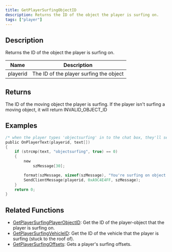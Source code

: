 ```yaml
---
title: GetPlayerSurfingObjectID
description: Returns the ID of the object the player is surfing on.
tags: ["player"]
---
```


<VersionWarn version='SA-MP 0.3c R3' />

## Description

Returns the ID of the object the player is surfing on.

| Name     | Description                             |
| -------- | --------------------------------------- |
| playerid | The ID of the player surfing the object |

## Returns

The ID of the moving object the player is surfing. If the player isn't surfing a moving object, it will return INVALID_OBJECT_ID

## Examples

```c
/* when the player types 'objectsurfing' in to the chat box, they'll see this.*/
public OnPlayerText(playerid, text[])
{
    if (strcmp(text, "objectsurfing", true) == 0)
    {
        new
            szMessage[30];

        format(szMessage, sizeof(szMessage), "You're surfing on object #%d.", GetPlayerSurfingObjectID(playerid));
        SendClientMessage(playerid, 0xA9C4E4FF, szMessage);
    }
    return 0;
}
```

## Related Functions

- [GetPlayerSurfingPlayerObjectID](GetPlayerSurfingPlayerObjectID): Get the ID of the player-object that the player is surfing on.
- [GetPlayerSurfingVehicleID](GetPlayerSurfingVehicleID): Get the ID of the vehicle that the player is surfing (stuck to the roof of).
- [GetPlayerSurfingOffsets](GetPlayerSurfingOffsets): Gets a player's surfing offsets.
